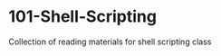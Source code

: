 101-Shell-Scripting
===================

Collection of reading materials for shell scripting class 
